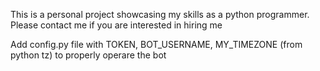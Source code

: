 This is a personal project showcasing my skills as a python programmer.
Please contact me if you are interested in hiring me

Add config.py file with TOKEN, BOT_USERNAME, MY_TIMEZONE (from python tz) to properly operare the bot
